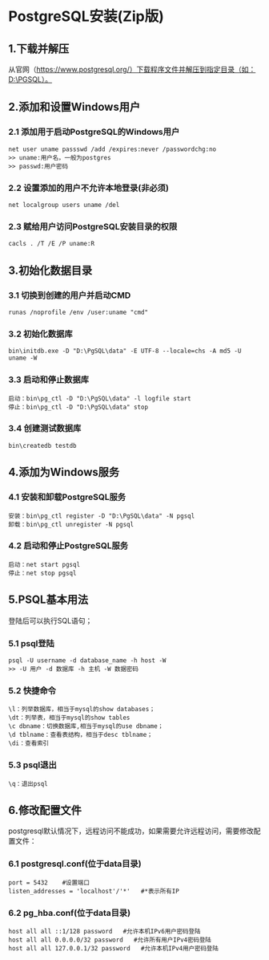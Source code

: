 # PostgreSQL安装(Zip版)

## 1.下载并解压
从官网（https://www.postgresql.org/）下载程序文件并解压到指定目录（如：D:\PGSQL）。

## 2.添加和设置Windows用户
### 2.1 添加用于启动PostgreSQL的Windows用户

	net user uname passswd /add /expires:never /passwordchg:no
	>> uname:用户名，一般为postgres
	>> passwd:用户密码
	
### 2.2 设置添加的用户不允许本地登录(非必须)
	
	net localgroup users uname /del
	
### 2.3 赋给用户访问PostgreSQL安装目录的权限
	
	cacls . /T /E /P uname:R
	
## 3.初始化数据目录
### 3.1 切换到创建的用户并启动CMD
	
	runas /noprofile /env /user:uname "cmd"
	
### 3.2 初始化数据库

	bin\initdb.exe -D "D:\PgSQL\data" -E UTF-8 --locale=chs -A md5 -U uname -W
	
### 3.3 启动和停止数据库
	
	启动：bin\pg_ctl -D "D:\PgSQL\data" -l logfile start
	停止：bin\pg_ctl -D "D:\PgSQL\data" stop
	
### 3.4 创建测试数据库
	
	bin\createdb testdb
	
## 4.添加为Windows服务
### 4.1 安装和卸载PostgreSQL服务
	
	安装：bin\pg_ctl register -D "D:\PgSQL\data" -N pgsql
	卸载：bin\pg_ctl unregister -N pgsql
	
### 4.2 启动和停止PostgreSQL服务
	
	启动：net start pgsql
	停止：net stop pgsql
	
## 5.PSQL基本用法
登陆后可以执行SQL语句；
### 5.1 psql登陆
	
	psql -U username -d database_name -h host -W
	>> -U 用户 -d 数据库 -h 主机 -W 数据密码


### 5.2 快捷命令
	
	\l：列举数据库，相当于mysql的show databases；
	\dt：列举表，相当于mysql的show tables
	\c dbname：切换数据库,相当于mysql的use dbname；
	\d tblname：查看表结构，相当于desc tblname；
	\di：查看索引

### 5.3 psql退出
	\q：退出psql
	
## 6.修改配置文件
postgresql默认情况下，远程访问不能成功，如果需要允许远程访问，需要修改配置文件：

### 6.1 postgresql.conf(位于data目录)
	
	port = 5432    #设置端口
	listen_addresses = 'localhost'/'*'   #*表示所有IP
	
### 6.2 pg_hba.conf(位于data目录)
	
	host all all ::1/128 password   #允许本机IPv6用户密码登陆
	host all all 0.0.0.0/32 password   #允许所有用户IPv4密码登陆
	host all all 127.0.0.1/32 password   #允许本机IPv4用户密码登陆
	
	
